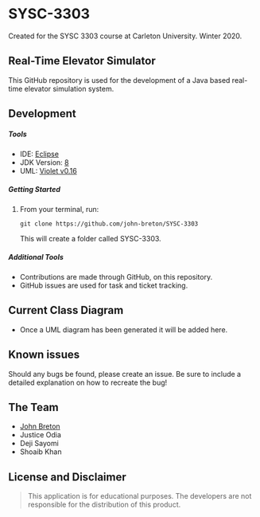 # SYSC-3303
Created for the SYSC 3303 course at Carleton University. Winter 2020.

## Real-Time Elevator Simulator

This GitHub repository is used for the development of a Java based real-time elevator simulation system.

## Development

##### Tools

- IDE: [Eclipse](https://www.eclipse.org/downloads/packages/release/2019-09/r/eclipse-ide-java-developers)
- JDK Version: [8](https://www.oracle.com/technetwork/java/javase/downloads/jdk8-downloads-2133151.html)
- UML: [Violet v0.16](http://www.horstmann.com/violet/violet-0.16c.jar)

##### Getting Started

1. From your terminal, run:
   ```
   git clone https://github.com/john-breton/SYSC-3303
   ```
   This will create a folder called SYSC-3303.

##### Additional Tools

- Contributions are made through GitHub, on this repository.
- GitHub issues are used for task and ticket tracking.

## Current Class Diagram

- Once a UML diagram has been generated it will be added here.

## Known issues

Should any bugs be found, please create an issue. Be sure to include a detailed explanation on how to recreate the bug!

## The Team

- [John Breton](https://github.com/john-breton)
- Justice Odia
- Deji Sayomi
- Shoaib Khan

## License and Disclaimer

> This application is for educational purposes. The developers are not responsible for the distribution of this product.

